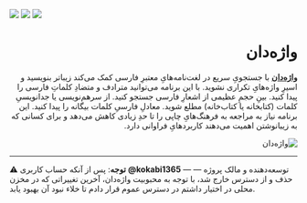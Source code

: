 [![](https://img.shields.io/github/downloads/alireza-rezaee/vajehdan/total)](https://github.com/alireza-rezaee/Vajehdan/releases/latest)
[![](https://img.shields.io/github/v/release/alireza-rezaee/vajehdan)](https://github.com/alireza-rezaee/Vajehdan/releases/latest)
[![](https://img.shields.io/github/license/alireza-rezaee/vajehdan)](./LICENSE.md)

<div dir="rtl">
  
# واژه‌دان

**[واژه‌دان](https://alireza-rezaee.github.io/Vajehdan)** با جستجویِ سریع در لغت‌نامه‌هایِ معتبرِ فارسی کمک می‌کند زیباتر بنویسید و اسیرِ واژه‌هایِ تکراری نشوید. با این برنامه می‌توانید مترادف و متضادِ کلماتِ فارسی را پیدا کنید. بینِ حجمِ عظیمی از اشعارِ فارسی جستجو کنید. از سرهم‌نویسی یا جدانویسیِ کلمات (کتابخانه یا کتاب‌خانه) مطلع شوید. معادلِ فارسیِ کلمات بیگانه را پیدا کنید. این برنامه نیاز به مراجعه به فرهنگ‌هایِ چاپی را تا حدِ زیادی کاهش می‌دهد و برای کسانی که به زیبانوشتن اهمیت می‌دهند کاربردهایِ فراوانی دارد.

![واژه‌دان](docs/assets/images/demo.gif)

</div>

---

⚠️ **توجه**: پس از آنکه حساب کاربری
**@kokabi1365** — توسعه‌دهنده و مالک پروژه — حذف و از دسترس خارج شد، با توجه به محبوبیت واژه‌دان، آخرین تغییراتی که در مخزن محلی در اختیار داشتم در دسترس عموم قرار دادم تا خلاء نبود آن بهبود یابد.